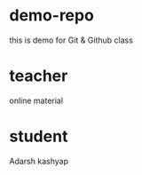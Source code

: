 # demo-repo
this is demo for Git &amp; Github class
# teacher 
online material
# student 
Adarsh kashyap
